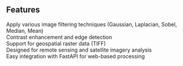 ## Features

Apply various image filtering techniques (Gaussian, Laplacian, Sobel, Median, Mean)  
Contrast enhancement and edge detection  
Support for geospatial raster data (TIFF)  
Designed for remote sensing and satellite imagery analysis  
Easy integration with FastAPI for web-based processing
